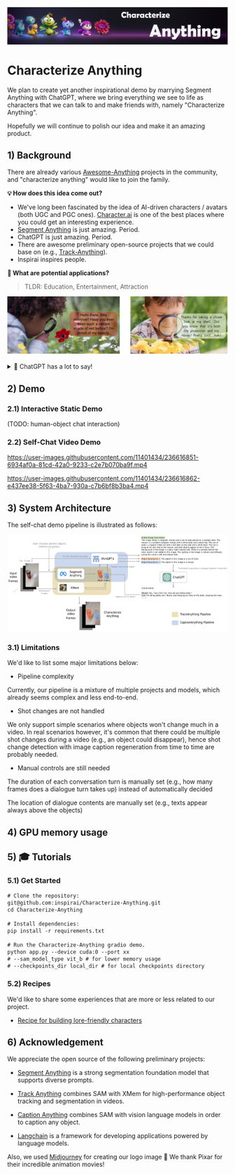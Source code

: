 <div align=center><img src="./assets/logo.png"/></div>

# Characterize Anything

We plan to create yet another inspirational demo by marrying Segment Anything with ChatGPT, where we bring everything we see to life as characters that we can talk to and make friends with, namely "Characterize Anything".

Hopefully we will continue to polish our idea and make it an amazing product.

## 1) Background

There are already various [Awesome-Anything](https://github.com/VainF/Awesome-Anything) projects in the community, and "characterize anything" would like to join the family.

**💡 How does this idea come out?**

- We've long been fascinated by the idea of AI-driven characters / avatars (both UGC and PGC ones). [Character.ai](https://beta.character.ai/) is one of the best places where you could get an interesting experience.
- [Segment Anything](https://github.com/facebookresearch/segment-anything) is just amazing. Period.
- ChatGPT is just amazing. Period.
- There are awesome preliminary open-source projects that we could base on (e.g., [Track-Anything](https://github.com/gaomingqi/Track-Anything)).
- Inspirai inspires people.

**🌟 What are potential applications?**

> TLDR: Education, Entertainment, Attraction

<div align=center>
<img src="./assets/application_child.png"/>
</div>

<br>

<details>
<summary>🌟 ChatGPT has a lot to say!</summary>
<br>
Well, we ask ChatGPT to help us with the answer (Basically we ask it to write advertisement for the concept).

- ToC: For kids

> ChatGPT: Are your kids curious little explorers, always eager to learn about new things? Well, have no fear, because "characterize anything" is here! Your kiddos can now chat it up with any object they want to learn about, ask all their burning questions, and maybe even make some new pals along the way. Imagination and curiosity will reach an all-time high with this awesome concept. So who knows? Maybe your child will even become besties with the living room lamp or have a heart-to-heart with the kitchen sink. The possibilities are endless!

- ToC: For Adults

Checkout some videos for fun: [Youtube | If Objects Could Talk!? | Brent Rivera](https://www.youtube.com/watch?v=i0invZZ_6aY)

> ChatGPT: Grown-ups, are you tired of the same old boring conversations with inanimate objects? Do you dread talking to your houseplants because they never seem to talk back? Well, fear not! The amazing concept of "characterize anything" is not just for kids anymore. Yes, you can now have meaningful conversations with your favorite household items or even your car. Did you ever think you'd bond with your fridge over your mutual love of cheese? Or have a heated debate with your computer about which is better, Apple or Windows? The possibilities are endless, and with "characterize anything," you'll never feel alone in a room again. So go ahead, channel your inner child and start talking to your lamp. You might just learn something new about each other.

- ToB

> ChatGPT: Attention! Are you tired of the same old boring sales and marketing pitches? Do you want to revolutionize the way you connect with your customers? Look no further than "characterize anything"! With this unique concept, you can bring your products and services to life in a whole new way. Imagine your customers being able to engage in conversations with your products, asking questions, and getting to know them on a deeper level. Your products will no longer be just inanimate objects, but characters with personalities and stories to share. Plus, this innovative approach to customer engagement is sure to set your business apart from the competition. So why not give "characterize anything" a try and let your customers get to know your products like never before? They'll be hooked in no time!

</details>

## 2) Demo

### 2.1) Interactive Static Demo

(TODO: human-object chat interaction)

### 2.2) Self-Chat Video Demo



https://user-images.githubusercontent.com/11401434/236616851-6934af0a-81cd-42a0-9233-c2e7b070ba9f.mp4



https://user-images.githubusercontent.com/11401434/236616862-e437ee38-5f63-4ba7-930a-c7b6bf8b3ba4.mp4



## 3) System Architecture

The self-chat demo pipeline is illustrated as follows:

<div align=center>
<img src="./assets/framework.png"/>
</div>

### 3.1) Limitations

We'd like to list some major limitations below:

- Pipeline complexity

Currently, our pipeline is a mixture of multiple projects and models, which already seems complex and less end-to-end.

- Shot changes are not handled

We only support simple scenarios where objects won't change much in a video. In real scenarios however, it's common that there could be multiple shot changes during a video (e.g., an object could disappear), hence shot change detection with image caption regeneration from time to time are probably needed.

- Manual controls are still needed

The duration of each conversation turn is manually set (e.g., how many frames does a dialogue turn takes up) instead of automatically decided

The location of dialogue contents are manually set (e.g., texts appear always above the objects)


## 4) GPU memory usage

## 5) 🎓 Tutorials

### 5.1) Get Started
~~~
# Clone the repository:
git@github.com:inspirai/Characterize-Anything.git
cd Characterize-Anything

# Install dependencies: 
pip install -r requirements.txt

# Run the Characterize-Anything gradio demo.
python app.py --device cuda:0 --port xx
# --sam_model_type vit_b # for lower memory usage
# --checkpoints_dir local_dir # for local checkpoints directory 
~~~

### 5.2) Recipes

We'd like to share some experiences that are more or less related to our project.

- [Recipe for building lore-friendly characters](tutorials/recipe_building_lore_friendly_characters.md)


## 6) Acknowledgement

We appreciate the open source of the following preliminary projects:

- [Segment Anything](https://github.com/facebookresearch/segment-anything) is a strong segmentation foundation model that supports diverse prompts.

- [Track Anything](https://github.com/gaomingqi/Track-Anything) combines SAM with XMem for high-performance object tracking and segmentation in videos.

- [Caption Anything](https://github.com/ttengwang/Caption-Anything) combines SAM with vision language models in order to caption any object.

- [Langchain](https://github.com/hwchase17/langchain/tree/master) is a framework for developing applications powered by language models.

Also, we used [Midjourney](https://www.midjourney.com) for creating our logo image 🤗 We thank Pixar for their incredible animation movies!